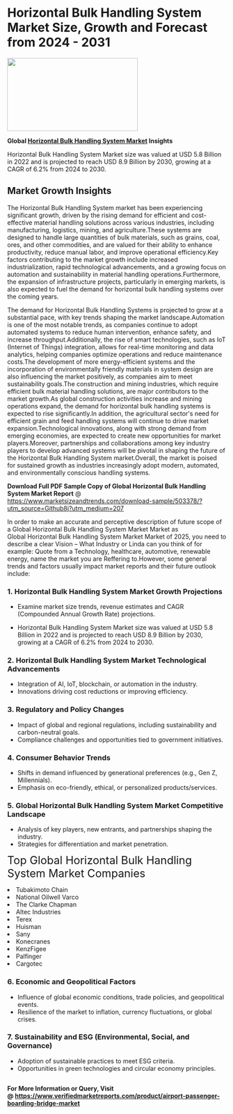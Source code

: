 <H1>Horizontal Bulk Handling System Market Size, Growth and Forecast from 2024 - 2031</H1><img class="aligncenter size-medium wp-image-584254" src="https://thirdeyenews.in/wp-content/uploads/2024/09/Global-Market-Research-300x168.jpeg" alt="" width="300" height="168" /><p><strong>Global&nbsp;<a href="https://www.marketsizeandtrends.com/download-sample/503378/?utm_source=Github8j?utm_medium=207">Horizontal Bulk Handling System Market</a> Insights</strong></p><p>Horizontal Bulk Handling System Market size was valued at USD 5.8 Billion in 2022 and is projected to reach USD 8.9 Billion by 2030, growing at a CAGR of 6.2% from 2024 to 2030.</p><p><h2>Market Growth Insights</h2> <p>The Horizontal Bulk Handling System market has been experiencing significant growth, driven by the rising demand for efficient and cost-effective material handling solutions across various industries, including manufacturing, logistics, mining, and agriculture.These systems are designed to handle large quantities of bulk materials, such as grains, coal, ores, and other commodities, and are valued for their ability to enhance productivity, reduce manual labor, and improve operational efficiency.Key factors contributing to the market growth include increased industrialization, rapid technological advancements, and a growing focus on automation and sustainability in material handling operations.Furthermore, the expansion of infrastructure projects, particularly in emerging markets, is also expected to fuel the demand for horizontal bulk handling systems over the coming years.</p> <p>The demand for Horizontal Bulk Handling Systems is projected to grow at a substantial pace, with key trends shaping the market landscape.Automation is one of the most notable trends, as companies continue to adopt automated systems to reduce human intervention, enhance safety, and increase throughput.Additionally, the rise of smart technologies, such as IoT (Internet of Things) integration, allows for real-time monitoring and data analytics, helping companies optimize operations and reduce maintenance costs.The development of more energy-efficient systems and the incorporation of environmentally friendly materials in system design are also influencing the market positively, as companies aim to meet sustainability goals.The construction and mining industries, which require efficient bulk material handling solutions, are major contributors to the market growth.As global construction activities increase and mining operations expand, the demand for horizontal bulk handling systems is expected to rise significantly.In addition, the agricultural sector's need for efficient grain and feed handling systems will continue to drive market expansion.Technological innovations, along with strong demand from emerging economies, are expected to create new opportunities for market players.Moreover, partnerships and collaborations among key industry players to develop advanced systems will be pivotal in shaping the future of the Horizontal Bulk Handling System market.Overall, the market is poised for sustained growth as industries increasingly adopt modern, automated, and environmentally conscious handling systems.<p><span class=""><strong>Download Full PDF Sample Copy of Global Horizontal Bulk Handling System Market Report</strong> @ <a href="https://www.marketsizeandtrends.com/download-sample/503378/?utm_source=Github8j?utm_medium=207" target="_blank">https://www.marketsizeandtrends.com/download-sample/503378/?utm_source=Github8j?utm_medium=207</a></span></p><p>In order to make an accurate and perceptive description of future scope of a Global&nbsp;Horizontal Bulk Handling System Market Market as Global&nbsp;Horizontal Bulk Handling System Market Market of 2025, you need to describe a clear Vision &ndash; What Industry or Linda can you think of for example: Quote from a Technology, healthcare, automotive, renewable energy, name the market you are Reffering to.However, some general trends and factors usually impact market reports and their future outlook include:</p><h3>1.&nbsp;<strong>Horizontal Bulk Handling System Market Growth Projections</strong></h3><ul><li>Examine market size trends, revenue estimates and CAGR (Compounded Annual Growth Rate) projections.</li><li><p>Horizontal Bulk Handling System Market size was valued at USD 5.8 Billion in 2022 and is projected to reach USD 8.9 Billion by 2030, growing at a CAGR of 6.2% from 2024 to 2030.</p></li></ul><h3>2.&nbsp;<strong>Horizontal Bulk Handling System Market Technological Advancements</strong></h3><ul><li>Integration of AI, IoT, blockchain, or automation in the industry.</li><li>Innovations driving cost reductions or improving efficiency.</li></ul><h3>3.&nbsp;<strong>Regulatory and Policy Changes</strong></h3><ul><li>Impact of global and regional regulations, including sustainability and carbon-neutral goals.</li><li>Compliance challenges and opportunities tied to government initiatives.</li></ul><h3>4.&nbsp;<strong>Consumer Behavior Trends</strong></h3><ul><li>Shifts in demand influenced by generational preferences (e.g., Gen Z, Millennials).</li><li>Emphasis on eco-friendly, ethical, or personalized products/services.</li></ul><h3>5.&nbsp;<strong>Global Horizontal Bulk Handling System Market Competitive Landscape</strong></h3><ul><li>Analysis of key players, new entrants, and partnerships shaping the industry.</li><li>Strategies for differentiation and market penetration.</li></ul><p data-pm-slice="1 1 []"><span style="color: inherit; font-family: inherit; font-size: 25px;">Top Global Horizontal Bulk Handling System Market Companies</span></p><div class="" data-test-id=""><p><li>Tubakimoto Chain</li><li> National Oilwell Varco</li><li> The Clarke Chapman</li><li> Altec Industries</li><li> Terex</li><li> Huisman</li><li> Sany</li><li> Konecranes</li><li> KenzFigee</li><li> Palfinger</li><li> Cargotec</li></p></div><h3>6.&nbsp;<strong>Economic and Geopolitical Factors</strong></h3><ul><li>Influence of global economic conditions, trade policies, and geopolitical events.</li><li>Resilience of the market to inflation, currency fluctuations, or global crises.</li></ul><h3>7.&nbsp;<strong>Sustainability and ESG (Environmental, Social, and Governance)</strong></h3><ul><li>Adoption of sustainable practices to meet ESG criteria.</li><li>Opportunities in green technologies and circular economy principles.</li></ul><h2><strong style="font-size: 14px;">For More Information or Query, Visit @&nbsp;</strong><a style="background-color: #ffffff; font-size: 14px;" href="https://www.marketsizeandtrends.com/report/horizontal-bulk-handling-system-market/" target="_blank">https://www.verifiedmarketreports.com/product/airport-passenger-boarding-bridge-market</a></h2>